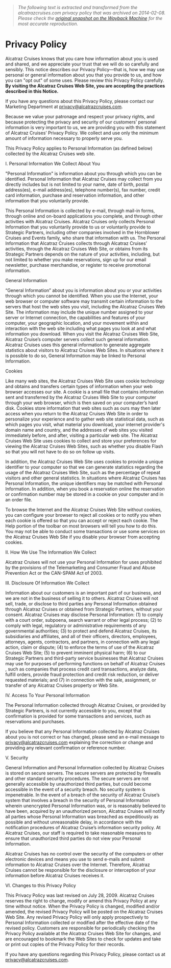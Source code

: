 > *The following text is extracted and transformed from the alcatrazcruises.com privacy policy that was archived on 2014-02-08. Please check the [original snapshot on the Wayback Machine](https://web.archive.org/web/20140208015338id_/http%3A//www.alcatrazcruises.com/website/privacy.aspx) for the most accurate reproduction.*

# Privacy Policy

Alcatraz Cruises knows that you care how information about you is used and shared, and we appreciate your trust that we will do so carefully and sensibly. This notice describes our Privacy Policy—that is, how we may use personal or general information about you that you provide to us, and how you can "opt out" of some uses. Please review this Privacy Policy carefully. **By visiting the Alcatraz Cruises Web Site, you are accepting the practices described in this Notice.**

If you have any questions about this Privacy Policy, please contact our   
Marketing Department at [privacy@alcatrazcruises.com](mailto:privacy@alcatrazcruises.com).

Because we value your patronage and respect your privacy rights, and because protecting the privacy and security of our customers’ personal information is very important to us, we are providing you with this statement of Alcatraz Cruises’ Privacy Policy. We collect and use only the minimum amount of information necessary to properly serve you.

This Privacy Policy applies to Personal Information (as defined below) collected by the Alcatraz Cruises web site.

I. Personal Information We Collect About You

"Personal Information" is information about you through which you can be identified. Personal Information that Alcatraz Cruises may collect from you directly includes but is not limited to your name, date of birth, postal address(es), e-mail address(es), telephone number(s), fax number, credit card information, purchase and reservation information, and other information that you voluntarily provide.

This Personal Information is collected by e-mail, through mail-in forms, through online and on-board applications you complete, and through other activities with Alcatraz Cruises. Alcatraz Cruises only collects Personal Information that you voluntarily provide to us or voluntarily provide to Strategic Partners, including other companies involved in the Hornblower Cruises and Events family, who share that information with us. The Personal Information that Alcatraz Cruises collects through Alcatraz Cruises’ activities, through the Alcatraz Cruises Web Site, or obtains from its Strategic Partners depends on the nature of your activities, including, but not limited to whether you make reservations, sign up for our email newsletter, purchase merchandise, or register to receive promotional information. 

General Information

“General Information” about you is information about you or your activities through which you cannot be identified. When you use the Internet, your web browser or computer software may transmit certain information to the servers that host the web sites you visit, including the Alcatraz Cruises Web Site. The information may include the unique number assigned to your server or Internet connection, the capabilities and features of your computer, your geographic location, and your movement within and interaction with the web site including what pages you look at and what information you download. When you visit the Alcatraz Cruises Web Site, Alcatraz Cruise’s computer servers collect such general information. Alcatraz Cruises uses this general information to generate aggregate statistics about visitors to Alcatraz Cruises Web Sites. In situations where it is possible to do so, General Information may be linked to Personal Information.

Cookies

Like many web sites, the Alcatraz Cruises Web Site uses cookie technology and obtains and transfers certain types of information when your web browser accesses our site. A cookie is a small file that contains information sent and transferred by the Alcatraz Cruises Web Site to your computer through your web browser, which is then saved on your computer’s hard disk. Cookies store information that web sites such as ours may then later access when you return to the Alcatraz Cruises Web Site in order to personalize your experience and to gather web site statistical data, such as which pages you visit, what material you download, your internet provider's domain name and country, and the addresses of web sites you visited immediately before, and after, visiting a particular web site. The Alcatraz Cruises Web Site uses cookies to collect and store your preferences for viewing the Alcatraz Cruises Web Sites, such as whether you disable Flash so that you will not have to do so on follow up visits.

In addition, the Alcatraz Cruises Web Site uses cookies to provide a unique identifier to your computer so that we can generate statistics regarding the usage of the Alcatraz Cruises Web Site, such as the percentage of repeat visitors and other general statistics. In situations where Alcatraz Cruises has Personal Information, the unique identifiers may be matched with Personal Information. In addition, when you book a reservation online the reservation or confirmation number may be stored in a cookie on your computer and in an order file.

To browse the Internet and the Alcatraz Cruises Web Site without cookies, you can configure your browser to reject all cookies or to notify you when each cookie is offered so that you can accept or reject each cookie. The Help portion of the toolbar on most browsers will tell you how to do this. You may not be able to conduct some transactions or use some services on the Alcatraz Cruises Web Site if you disable your browser from accepting cookies.

II. How We Use The Information We Collect

Alcatraz Cruises will not use your Personal Information for uses prohibited by the provisions of the Telemarketing and Consumer Fraud and Abuse Prevention Act or the CAN-SPAM Act of 2003.

III. Disclosure Of Information We Collect

Information about our customers is an important part of our business, and we are not in the business of selling it to others. Alcatraz Cruises will not sell, trade, or disclose to third parties any Personal Information obtained through Alcatraz Cruises or obtained from Strategic Partners, without your consent. Alcatraz Cruises may disclose Personal Information: (1) to comply with a court order, subpoena, search warrant or other legal process; (2) to comply with legal, regulatory or administrative requirements of any governmental authorities; (3) to protect and defend Alcatraz Cruises, its subsidiaries and affiliates, and all of their officers, directors, employees, attorneys, agents, contractors, and partners, in connection with any legal action, claim or dispute; (4) to enforce the terms of use of the Alcatraz Cruises Web Site; (5) to prevent imminent physical harm; (6) to our Strategic Partners and third-party service businesses that Alcatraz Cruises may use for purposes of performing functions on behalf of Alcatraz Cruises , such as companies that process credit card transactions, analyze data, fulfill orders, provide fraud protection and credit risk reduction, or deliver requested materials; and (7) in connection with the sale, assignment, or transfer of any Alcatraz Cruises property or Web Site.

IV. Access To Your Personal Information

The Personal Information collected through Alcatraz Cruises, or provided by Strategic Partners, is not currently accessible to you, except that confirmation is provided for some transactions and services, such as reservations and purchases.

If you believe that any Personal Information collected by Alcatraz Cruises about you is not correct or has changed, please send an e-mail message to [privacy@alcatrazcruises.com](mailto:privacy@alcatrazcruises.com) explaining the correction or change and providing any relevant confirmation or reference number. 

V. Security

General Information and Personal Information collected by Alcatraz Cruises is stored on secure servers. The secure servers are protected by firewalls and other standard security procedures. The secure servers are not generally accessible by unauthorized third parties, but could become accessible in the event of a security breach. No security system is impenetrable. In the event of a breach of the security of Alcatraz Cruise’s system that involves a breach in the security of Personal Information wherein unencrypted Personal Information was, or is reasonably believed to have been, acquired by an unauthorized person, Alcatraz Cruises will notify all parties whose Personal Information was breached as expeditiously as possible and without unreasonable delay, in accordance with the notification procedures of Alcatraz Cruise’s information security policy. At Alcatraz Cruises, our staff is required to take reasonable measures to ensure that unauthorized third parties do not view your Personal Information.

Alcatraz Cruises has no control over the security of the computers or other electronic devices and means you use to send e-mails and submit information to Alcatraz Cruises over the Internet. Therefore, Alcatraz Cruises cannot be responsible for the disclosure or interception of your information before Alcatraz Cruises receives it.

VI. Changes to this Privacy Policy

This Privacy Policy was last revised on July 28, 2009. Alcatraz Cruises reserves the right to change, modify or amend this Privacy Policy at any time without notice. When the Privacy Policy is changed, modified and/or amended, the revised Privacy Policy will be posted on the Alcatraz Cruises Web Site. Any revised Privacy Policy will only apply prospectively to Personal Information collected or modified after the effective date of the revised policy. Customers are responsible for periodically checking the Privacy Policy available at the Alcatraz Cruises Web Site for changes, and are encouraged to bookmark the Web Sites to check for updates and take or print out copies of the Privacy Policy for their records.

If you have any questions regarding this Privacy Policy, please contact us at [privacy@alcatrazcruises.com](mailto:privacy@alcatrazcruises.com).  

